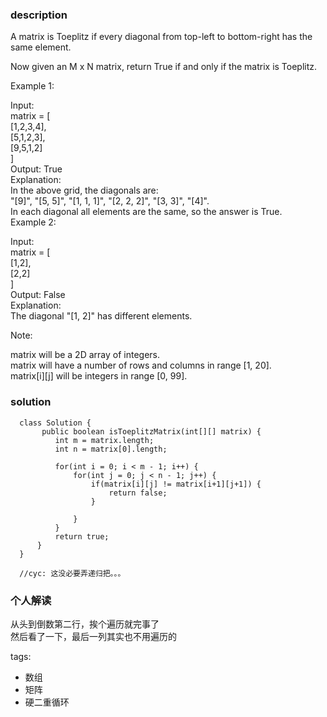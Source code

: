 ### description    
  A matrix is Toeplitz if every diagonal from top-left to bottom-right has the same element.  
    
  Now given an M x N matrix, return True if and only if the matrix is Toeplitz.  
     
    
  Example 1:  
    
  Input:  
  matrix = [  
    [1,2,3,4],  
    [5,1,2,3],  
    [9,5,1,2]  
  ]  
  Output: True  
  Explanation:  
  In the above grid, the diagonals are:  
  "[9]", "[5, 5]", "[1, 1, 1]", "[2, 2, 2]", "[3, 3]", "[4]".  
  In each diagonal all elements are the same, so the answer is True.  
  Example 2:  
    
  Input:  
  matrix = [  
    [1,2],  
    [2,2]  
  ]  
  Output: False  
  Explanation:  
  The diagonal "[1, 2]" has different elements.  
    
  Note:  
    
  matrix will be a 2D array of integers.  
  matrix will have a number of rows and columns in range [1, 20].  
  matrix[i][j] will be integers in range [0, 99].  
### solution    
```    
  class Solution {  
       public boolean isToeplitzMatrix(int[][] matrix) {  
          int m = matrix.length;  
          int n = matrix[0].length;  
    
          for(int i = 0; i < m - 1; i++) {  
              for(int j = 0; j < n - 1; j++) {  
                  if(matrix[i][j] != matrix[i+1][j+1]) {  
                      return false;  
                  }  
    
              }  
          }  
          return true;  
      }  
  }  
  
  //cyc: 这没必要弄递归把。。。
```    
    
### 个人解读    
  从头到倒数第二行，挨个遍历就完事了  
  然后看了一下，最后一列其实也不用遍历的  
    
tags:    
  -   数组  
  -   矩阵  
  -   硬二重循环  
    
